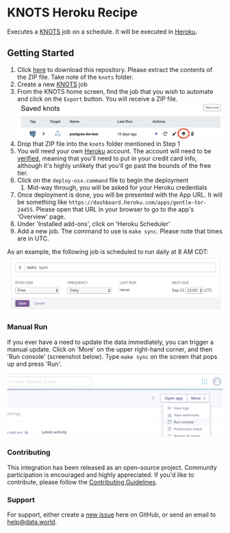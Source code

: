 # KNOTS Heroku Recipe

Executes a [KNOTS](https://github.com/singer-io/knots) job on a schedule. It will be executed in [Heroku](https://www.heroku.com/).

## Getting Started

1. Click [here](https://github.com/datadotworld/knots-heroku-recipe/archive/master.zip) to download this repository. Please extract the contents of the ZIP file. Take note of the `knots` folder.
2. Create a new [KNOTS](https://github.com/singer-io/knots) job
3. From the KNOTS home screen, find the job that you wish to automate and click on the `Export` button. You will receive a ZIP file.
![Export](assets/export.png)
4. Drop that ZIP file into the `knots` folder mentioned in Step 1
5. You will need your own [Heroku](https://www.heroku.com) account. The account will need to be
[verified](https://devcenter.heroku.com/articles/account-verification), meaning that you'll need to put in your credit card info, although it's highly unlikely that you'll go past the bounds of the free tier.
6. Click on the `deploy-osx.command` file to begin the deployment
    1. Mid-way through, you will be asked for your Heroku credentials
7. Once deployment is done, you will be presented with the App URL. It will be something like `https://dashboard.heroku.com/apps/gentle-tor-24455`. Please open that URL in your browser to go to the app's 'Overview' page.
8. Under 'Installed add-ons', click on 'Heroku Scheduler'
9. Add a new job. The command to use is `make sync`. Please note that times are in UTC.

As an example, the following job is scheduled to run daily at 8 AM CDT:
![Daily Job](assets/scheduler-daily-job.png)

### Manual Run

If you ever have a need to update the data immediately, you can trigger a manual update. Click on 'More' on the upper right-hand corner, and then 'Run console' (screenshot below).
Type `make sync` on the screen that pops up and press 'Run'.

![Run Console](assets/run-console.png)

### Contributing

This integration has been released as an open-source project. Community participation is encouraged and highly
appreciated. If you'd like to contribute, please follow the [Contributing Guidelines](CONTRIBUTING.md).

### Support

For support, either create a [new issue](https://github.com/datadotworld/knots-heroku-recipe/issues) here on
GitHub, or send an email to help@data.world.
